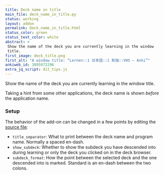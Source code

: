 ```yaml
---
title: Deck name in title
main_file: deck_name_in_title.py
status: working
layout: addon
permalink: Deck_name_in_title.html
status_color: green
status_text_color: white
abstract: >
 Show the name of the deck you are currently learning in the window
 title.
first_image: deck_title.png
first_alt: "A window title: “Lernen::1 日本語::1 和独::VHS – Anki”"
ankiweb_id: 3895972296
extra_jq_script: dit_tips.js
---
```

Show the name of the deck you are currently <span class="qtbase
andprofile">learning</span> in the window title.

Taking a hint from some other applications, the <span class="qtbase
orprofile">deck</span> name is shown *before* the application name.

### Setup

The behavior of the add-on can be changed in a few points by editing
the
[source file](https://github.com/ospalh/anki-addons/blob/master/deck_name_in_title.py):

* `title_separator`: What to print between the deck name and program
  name. Normally a spaced en-dash.
* `show_subdeck`: Whether to show the subdeck you have descended into
  during learning or only the deck you clicked on in the deck
  browser.
* `subdeck_format`: How the point between the selected deck and the one
  descended into is marked. Standard is an en-dash between the two
  colons.
